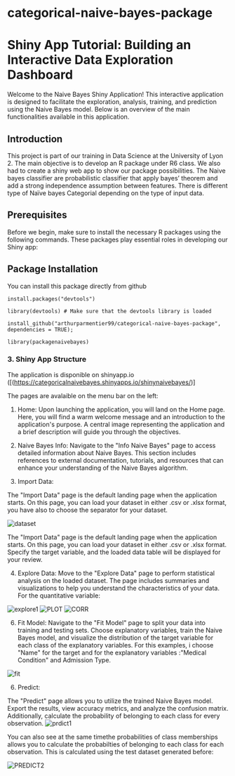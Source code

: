 # categorical-naive-bayes-package
# Shiny App Tutorial: Building an Interactive Data Exploration Dashboard

Welcome to the Naive Bayes Shiny Application! This interactive application is designed to facilitate the exploration, analysis, training, and prediction using the Naive Bayes model. Below is an overview of the main functionalities available in this application.

## Introduction
This project is part of our training in Data Science at the University of Lyon 2. The main objective is to develop an R package under R6 class. We also had to create a shiny web app to show our package possibilities. The Naive bayes classifier are probabilistic classifier that apply bayes’ theorem and add a strong independence assumption between features. There is different type of Naïve bayes Categorial depending on the type of input data.


## Prerequisites

Before we begin, make sure to install the necessary R packages using the following commands. These packages play essential roles in developing our Shiny app:

## Package Installation

You can install this package directly from github
```
install.packages("devtools")
```

```
library(devtools) # Make sure that the devtools library is loaded
```

```
install_github("arthurparmentier99/categorical-naive-bayes-package", dependencies = TRUE);
```

```
library(packagenaivebayes)
```


### 3. Shiny App Structure

The application is disponible on shinyapp.io ([(https://categoricalnaivebayes.shinyapps.io/shinynaivebayes/)]

The pages are avalaible on the menu bar on the left: 

1. Home:
Upon launching the application, you will land on the Home page. Here, you will find a warm welcome message and an introduction to the application's purpose. A central image representing the application and a brief description will guide you through the objectives.

2. Naive Bayes Info:
Navigate to the "Info Naive Bayes" page to access detailed information about Naive Bayes. This section includes references to external documentation, tutorials, and resources that can enhance your understanding of the Naive Bayes algorithm.

3. Import Data:
   
The "Import Data" page is the default landing page when the application starts. On this page, you can load your dataset in either .csv or .xlsx format, you have also to choose the separator for your dataset.

![dataset](https://github.com/Ndeyefatou8/NaivebayesCategorial/assets/105281151/9e1ad148-3d48-4eb8-b02a-97dd1e5ab855)



The "Import Data" page is the default landing page when the application starts. On this page, you can load your dataset in either .csv or .xlsx format. Specify the target variable, and the loaded data table will be displayed for your review.

4. Explore Data:
   Move to the "Explore Data" page to perform statistical analysis on the loaded dataset. The page includes summaries and visualizations to help you understand the characteristics of your data.
   For the quantitative variable:
   
![explore1](https://github.com/Ndeyefatou8/NaivebayesCategorial/assets/105281151/c3007718-bec7-4e45-871a-43382ca9c6ae)
![PLOT](https://github.com/Ndeyefatou8/NaivebayesCategorial/assets/105281151/0a2d8b28-4cb8-4cdb-8a11-64cd05f4ebce)
![CORR](https://github.com/Ndeyefatou8/NaivebayesCategorial/assets/105281151/2edae5ec-8358-4c77-9d06-4eaf8142757a)


6. Fit Model:
   Navigate to the "Fit Model" page to split your data into training and testing sets. Choose explanatory variables, train the Naive Bayes model, and visualize the distribution of the target variable for each class of the explanatory variables. For this examples, i choose "Name" for the target and for the explanatory variables :"Medical Condition" and Admission Type.
   
![fit](https://github.com/Ndeyefatou8/NaivebayesCategorial/assets/105281151/b6d3ca67-e036-421f-961f-e5796646a9be)


6. Predict:

The "Predict" page allows you to utilize the trained Naive Bayes model. Export the results, view accuracy metrics, and analyze the confusion matrix. Additionally, calculate the probability of belonging to each class for every observation.
![prdict1](https://github.com/Ndeyefatou8/NaivebayesCategorial/assets/105281151/b9cc07c5-65d6-407d-b41c-4660cdd5aba4)


You can also see at the same timethe probabilities of class memberships  allows you to calculate the probabilties of belonging to each class for each observation. This is calculated using the test dataset generated before: 

![PREDICT2](https://github.com/Ndeyefatou8/NaivebayesCategorial/assets/105281151/cf6268ea-41a1-4483-8ed5-5760dae43d31)

